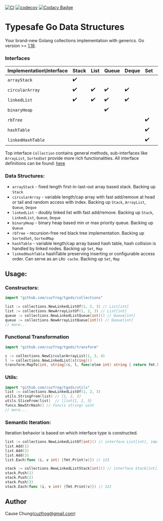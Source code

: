 [![CI](https://github.com/cuzfrog/tgods/actions/workflows/ci.yml/badge.svg)](https://github.com/cuzfrog/tgods/actions/workflows/ci.yml)
[![codecov](https://codecov.io/gh/cuzfrog/tgods/branch/master/graph/badge.svg?token=XIEG8JLDDW)](https://codecov.io/gh/cuzfrog/tgods)
[![Codacy Badge](https://app.codacy.com/project/badge/Grade/c1532de0f9ff4fcd9f2ec7b63792b37d)](https://www.codacy.com/gh/cuzfrog/tgods/dashboard?utm_source=github.com&amp;utm_medium=referral&amp;utm_content=cuzfrog/tgods&amp;utm_campaign=Badge_Grade)

# Typesafe Go Data Structures

Your brand-new Golang collections implementation with generics. Go version >= [1.18](https://tip.golang.org/doc/go1.18).

### Interfaces

| Implementation\Interface | Stack              | List               | Queue              | Deque              | Set                | Map                |
|--------------------------|--------------------|--------------------|--------------------|--------------------|--------------------|--------------------|
| `arrayStack`             | :heavy_check_mark: |                    |                    |                    |                    |                    |
| `circularArray`          | :heavy_check_mark: | :heavy_check_mark: | :heavy_check_mark: | :heavy_check_mark: |                    |                    |
| `linkedList`             | :heavy_check_mark: | :heavy_check_mark: | :heavy_check_mark: | :heavy_check_mark: |                    |                    |
| `binaryHeap`             |                    |                    | :heavy_check_mark: |                    |                    |                    |
| `rbTree`                 |                    |                    |                    |                    | :heavy_check_mark: | :heavy_check_mark: |
| `hashTable`              |                    |                    |                    |                    | :heavy_check_mark: | :heavy_check_mark: |
| `linkedHashTable`        |                    |                    |                    |                    | :heavy_check_mark: | :heavy_check_mark: |

Top interface `Collection` contains general methods, sub-interfaces like `ArrayList`, `SortedSet` provide more rich functionalities.
All interface definitions can be found: [here](./types/collection.go)

### Data Structures:

* `arrayStack` - fixed length first-in-last-out array based stack. Backing up `Stack`
* `circularArray` - variable length/cap array with fast add/remove at head or tail and random access with index. Backing up `Stack`, `ArrayList`, `Queue`, `Deque`
* `linkedList` - doubly linked list with fast add/remove. Backing up `Stack`, `LinkedList`, `Queue`, `Deque`
* `binaryHeap` - binary heap based min or max priority queue. Backing up `Queue`
* `rbTree` - recursion-free red black tree implementation. Backing up `SortedSet`, `SortedMap`
* `hashTable` - variable length/cap array based hash table, hash collision is handled by linked nodes. Backing up `Set`, `Map`
* `linkedHashTable` hashTable preserving inserting or configurable access order. Can serve as an `LRU cache`. Backing up `Set`, `Map`

## Usage:

### Constructors:

```go
import "github.com/cuzfrog/tgods/collections"

list := collections.NewLinkedListOf(1, 2, 3) // List[int]
list := collections.NewArrayListOf(1, 2, 3) // List[int]
queue := collections.NewLinkedListQueue[int]() // Queue[int]
queue := collections.NewArrayListQueue[int]() // Queue[int]
// more...
```

### Functional Transformation

```go
import "github.com/cuzfrog/tgods/transform"

c := collections.NewCircularArrayList(1, 3, 4)
l := collections.NewLinkedList[string]()
transform.MapTo[int, string](c, l, func(elem int) string { return fmt.Sprint(elem) }) // l ["1", "2", "3"]
```

### Utils:

```go
import "github.com/cuzfrog/tgods/utils"
list := collections.NewLinkedListOf(1, 2, 3)
utils.StringFrom(list) // [1, 2, 3]
utils.SliceFrom(list)  // []int{1, 2, 3}
funcs.NewStrHash() // func(s string) uint
// more...
```

### Semantic Iteration:

Iteration behavior is based on which interface type is constructed.

```go
list := collections.NewLinkedListOf[int]() // interface List[int], implementation linkedList[int]
list.Add(1)
list.Add(2)
list.Add(3)
list.Each(func (i, v int) {fmt.Print(v)}) // 123

stack := collections.NewLinkedListStack[int]() // interface Stack[int], implementation linkedList[int]
stack.Push(1)
stack.Push(2)
stack.Push(3)
stack.Each(func (i, v int) {fmt.Print(v)}) // 321
```

## Author

Cause Chung(cuzfrog@gmail.com)
